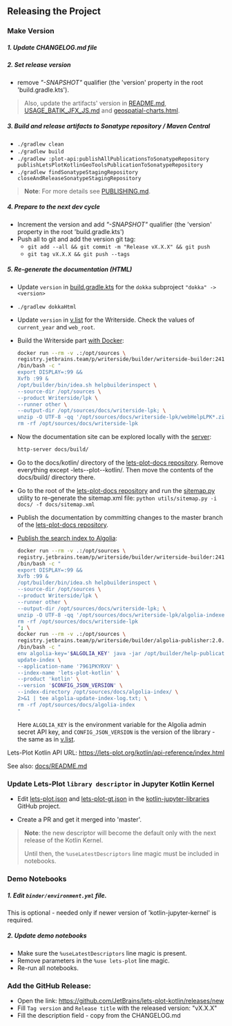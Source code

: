## Releasing the Project

### Make Version

##### 1. Update CHANGELOG.md file

##### 2. Set release version

- remove _"-SNAPSHOT"_ qualifier (the 'version' property in the root 'build.gradle.kts').

> Also, update the artifacts' version in [README.md](../README.md), [USAGE_BATIK_JFX_JS.md](../USAGE_BATIK_JFX_JS.md) and [geospatial-charts.html](../Writerside/topics/geospatial_charts.md).

##### 3. Build and release artifacts to Sonatype repository / Maven Central

- `./gradlew clean`
- `./gradlew build`
- `./gradlew :plot-api:publishAllPublicationsToSonatypeRepository publishLetsPlotKotlinGeoToolsPublicationToSonatypeRepository`
- `./gradlew findSonatypeStagingRepository closeAndReleaseSonatypeStagingRepository`

> **Note**: For more details see [PUBLISHING.md](PUBLISHING.md).


##### 4. Prepare to the next dev cycle

- Increment the version and add _"-SNAPSHOT"_ qualifier (the 'version' property in the root 'build.gradle.kts')
- Push all to git and add the version git tag:
  - `git add --all && git commit -m "Release vX.X.X" && git push`
  - `git tag vX.X.X && git push --tags`

##### 5. Re-generate the documentation (HTML)
   
- Update `version` in [build.gradle.kts](../build.gradle.kts) for the `dokka` subproject
  `"dokka" -> <version>`

- `./gradlew dokkaHtml`

- Update `version` in [v.list](../Writerside/v.list) for the Writerside.
  Check the values of `current_year` and `web_root`.

- Build the Writerside part [with Docker](https://www.jetbrains.com/help/writerside/build-with-docker.html):

  ```Bash
  docker run --rm -v .:/opt/sources \
  registry.jetbrains.team/p/writerside/builder/writerside-builder:241.16003 \
  /bin/bash -c "
  export DISPLAY=:99 &&
  Xvfb :99 &
  /opt/builder/bin/idea.sh helpbuilderinspect \
  --source-dir /opt/sources \
  --product Writerside/lpk \
  --runner other \
  --output-dir /opt/sources/docs/writerside-lpk; \
  unzip -O UTF-8 -qq '/opt/sources/docs/writerside-lpk/webHelpLPK*.zip' -d /opt/sources/docs/build; \
  rm -rf /opt/sources/docs/writerside-lpk
  ```

- Now the documentation site can be explored locally with the [server](https://www.npmjs.com/package/http-server):
  ```Bash
  http-server docs/build/
  ```

- Go to the docs/kotlin/ directory of the [lets-plot-docs repository](https://github.com/JetBrains/lets-plot-docs).
  Remove everything except -lets--plot--kotlin/.
  Then move the contents of the docs/build/ directory there.

- Go to the root of the [lets-plot-docs repository](https://github.com/JetBrains/lets-plot-docs)
  and run the [sitemap.py](https://github.com/JetBrains/lets-plot-docs/blob/master/utils/sitemap.py) utility
  to re-generate the sitemap.xml file:
  `python utils/sitemap.py -i docs/ -f docs/sitemap.xml`

- Publish the documentation by committing changes to the master branch of the [lets-plot-docs repository](https://github.com/JetBrains/lets-plot-docs).

- [Publish the search index to Algolia](https://www.jetbrains.com/help/writerside/configure-search.html#create-the-build-configuration-on-ci-cd):
  ```Bash
  docker run --rm -v .:/opt/sources \
  registry.jetbrains.team/p/writerside/builder/writerside-builder:241.16003 \
  /bin/bash -c "
  export DISPLAY=:99 &&
  Xvfb :99 &
  /opt/builder/bin/idea.sh helpbuilderinspect \
  --source-dir /opt/sources \
  --product Writerside/lpk \
  --runner other \
  --output-dir /opt/sources/docs/writerside-lpk; \
  unzip -O UTF-8 -qq '/opt/sources/docs/writerside-lpk/algolia-indexes*.zip' -d /opt/sources/docs/algolia-index/; \
  rm -rf /opt/sources/docs/writerside-lpk
  "; \
  docker run --rm -v .:/opt/sources \
  registry.jetbrains.team/p/writerside/builder/algolia-publisher:2.0.32-3 \
  /bin/bash -c "
  env algolia-key='$ALGOLIA_KEY' java -jar /opt/builder/help-publication-agent.jar \
  update-index \
  --application-name '7961PKYRXV' \
  --index-name 'lets-plot-kotlin' \
  --product 'kotlin' \
  --version '$CONFIG_JSON_VERSION' \
  --index-directory /opt/sources/docs/algolia-index/ \
  2>&1 | tee algolia-update-index-log.txt; \
  rm -rf /opt/sources/docs/algolia-index
  "
  ```
  Here `ALGOLIA_KEY` is the environment variable for the Algolia admin secret API key,
  and `CONFIG_JSON_VERSION` is the version of the library - the same as in [v.list](../Writerside/v.list).

Lets-Plot Kotlin API URL: https://lets-plot.org/kotlin/api-reference/index.html

See also: [docs/README.md](https://github.com/JetBrains/lets-plot-kotlin/blob/master/docs/README.md)

### Update Lets-Plot `library descriptor` in Jupyter Kotlin Kernel

- Edit [lets-plot.json](https://github.com/Kotlin/kotlin-jupyter-libraries/blob/master/lets-plot.json) and 
[lets-plot-gt.json](https://github.com/Kotlin/kotlin-jupyter-libraries/blob/master/lets-plot-gt.json)
in the [kotlin-jupyter-libraries](https://github.com/Kotlin/kotlin-jupyter-libraries) GitHub project.

- Create a PR and get it merged into 'master'.

> **Note**: the new descriptor will become the default only with the next release of the Kotlin Kernel.
> 
> Until then, the `%useLatestDescriptors` line magic must be included in notebooks.    

### Demo Notebooks

##### 1. Edit `binder/environment.yml` file.

This is optional - needed only if newer version of 'kotlin-jupyter-kernel' is required.

##### 2. Update demo notebooks

- Make sure the `%useLatestDescriptors` line magic is present.
- Remove parameters in the `%use lets-plot` line magic.
- Re-run all notebooks.

### Add the GitHub Release:
 
 * Open the link: https://github.com/JetBrains/lets-plot-kotlin/releases/new
 * Fill `Tag version` and `Release title` with the released version: "vX.X.X"
 * Fill the description field - copy from the CHANGELOG.md
 

